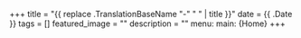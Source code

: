 +++
title =  "{{ replace .TranslationBaseName "-" " " | title }}"
date = {{ .Date }}
tags = []
featured_image = ""
description = ""
menu:
  main: {Home}
+++
